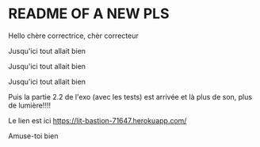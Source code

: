 # README OF A NEW PLS

Hello chère correctrice, chèr correcteur

Jusqu'ici tout allait bien 

Jusqu'ici tout allait bien 

Jusqu'ici tout allait bien 

Puis la partie 2.2 de l'exo (avec les tests) est arrivée et là plus de son, plus de lumière!!!! 


Le lien est ici https://lit-bastion-71647.herokuapp.com/

Amuse-toi bien 
